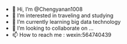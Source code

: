 - 👋 Hi, I’m @Chengyanan1008
- 👀 I’m interested in traveling and studying
- 🌱 I’m currently learning big data technology
- 💞️ I’m looking to collaborate on ...
- 📫 How to reach me : wexin:564740439

<!---
Chengyanan1008/Chengyanan1008 is a ✨ special ✨ repository because its `README.md` (this file) appears on your GitHub profile.
You can click the Preview link to take a look at your changes.
--->
